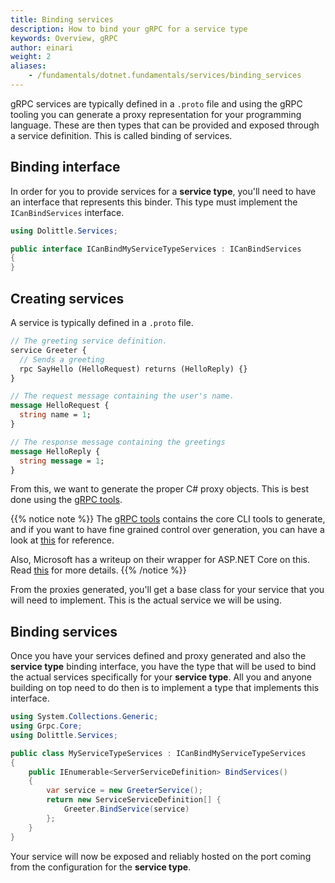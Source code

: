 ```yaml
---
title: Binding services
description: How to bind your gRPC for a service type
keywords: Overview, gRPC
author: einari
weight: 2
aliases: 
    - /fundamentals/dotnet.fundamentals/services/binding_services
---
```

gRPC services are typically defined in a `.proto` file and using the gRPC tooling you can
generate a proxy representation for your programming language. These are then types that
can be provided and exposed through a service definition. This is called binding of services.

## Binding interface

In order for you to provide services for a **service type**, you'll need to have an interface
that represents this binder. This type must implement the `ICanBindServices` interface.

```csharp
using Dolittle.Services;

public interface ICanBindMyServiceTypeServices : ICanBindServices
{
}
```

## Creating services

A service is typically defined in a `.proto` file.

```protobuf
// The greeting service definition.
service Greeter {
  // Sends a greeting
  rpc SayHello (HelloRequest) returns (HelloReply) {}
}

// The request message containing the user's name.
message HelloRequest {
  string name = 1;
}

// The response message containing the greetings
message HelloReply {
  string message = 1;
}
```

From this, we want to generate the proper C# proxy objects. This is best done using the
[gRPC tools](https://github.com/grpc/grpc/blob/master/src/csharp/BUILD-INTEGRATION.md).

{{% notice note %}}
The [gRPC tools](https://www.nuget.org/packages/Grpc.Tools/) contains the core CLI tools
to generate, and if you want to have fine grained control over generation, you can have
a look at [this](https://github.com/grpc/grpc/blob/master/src/csharp/generate_proto_csharp.sh)
for reference.

Also, Microsoft has a writeup on their wrapper for ASP.NET Core on this.
Read [this](https://docs.microsoft.com/en-us/aspnet/core/grpc/basics?view=aspnetcore-3.0)
for more details.
{{% /notice %}}

From the proxies generated, you'll get a base class for your service that you will need
to implement. This is the actual service we will be using.

## Binding services

Once you have your services defined and proxy generated and also the **service type** binding interface,
you have the type that will be used to bind the actual services specifically for your **service type**.
All you and anyone building on top need to do then is to implement a type that implements this interface.

```csharp
using System.Collections.Generic;
using Grpc.Core;
using Dolittle.Services;

public class MyServiceTypeServices : ICanBindMyServiceTypeServices
{
    public IEnumerable<ServerServiceDefinition> BindServices()
    {
        var service = new GreeterService();
        return new ServiceServiceDefinition[] {
            Greeter.BindService(service)
        };
    }
}
```

Your service will now be exposed and reliably hosted on the port coming from the configuration for
the **service type**.
